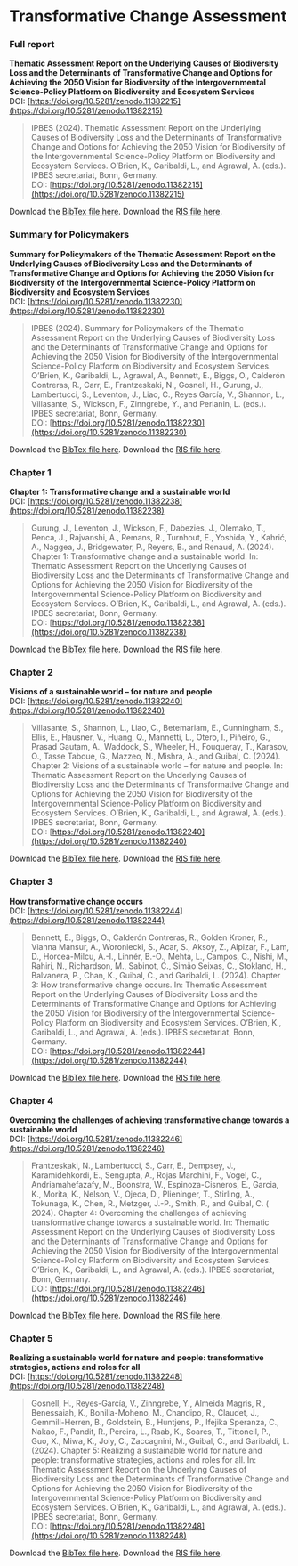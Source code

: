 # Transformative Change Assessment

### Full report

**Thematic Assessment Report on the Underlying Causes of Biodiversity Loss and the Determinants of Transformative Change and Options for Achieving the 2050 Vision for Biodiversity of the Intergovernmental Science-Policy Platform on Biodiversity and Ecosystem Services** \
DOI: [https://doi.org/10.5281/zenodo.11382215](https://doi.org/10.5281/zenodo.11382215)

> IPBES (2024). Thematic Assessment Report on the Underlying Causes of Biodiversity Loss and the Determinants of Transformative Change and Options for Achieving the 2050 Vision for Biodiversity of the Intergovernmental Science-Policy Platform on Biodiversity and Ecosystem Services. O’Brien, K., Garibaldi, L., and Agrawal, A. (eds.). IPBES secretariat, Bonn, Germany. \
> DOI: [https://doi.org/10.5281/zenodo.11382215](https://doi.org/10.5281/zenodo.11382215)

Download the [BibTex file here](https://ipbesdata.github.io/Citations/Transformative_Change/Bib/Transformative_Change_Assessment_Full_Report.bib). Download the [RIS file here](https://ipbesdata.github.io/Citations/Transformative_Change/Ris/Transformative_Change_Assessment_Full_Report.ris).

### **Summary for Policymakers**

**Summary for Policymakers of the Thematic Assessment Report on the Underlying Causes of Biodiversity Loss and the Determinants of Transformative Change and Options for Achieving the 2050 Vision for Biodiversity of the Intergovernmental Science-Policy Platform on Biodiversity and Ecosystem Services** \
DOI: [https://doi.org/10.5281/zenodo.11382230](https://doi.org/10.5281/zenodo.11382230)

> IPBES (2024). Summary for Policymakers of the Thematic Assessment Report on the Underlying Causes of Biodiversity Loss and the Determinants of Transformative Change and Options for Achieving the 2050 Vision for Biodiversity of the Intergovernmental Science-Policy Platform on Biodiversity and Ecosystem Services. O’Brien, K., Garibaldi, L., Agrawal, A., Bennett, E., Biggs, O., Calderón Contreras, R., Carr, E., Frantzeskaki, N., Gosnell, H., Gurung, J., Lambertucci, S., Leventon, J., Liao, C., Reyes García, V., Shannon, L., Villasante, S., Wickson, F., Zinngrebe, Y., and Perianin, L. (eds.). IPBES secretariat, Bonn, Germany. \
> DOI: [https://doi.org/10.5281/zenodo.11382230](https://doi.org/10.5281/zenodo.11382230)

Download the [BibTex file here](https://ipbesdata.github.io/Citations/Transformative_Change/Bib/Transformative_Change_Assessment_SPM.bib). Download the [RIS file here](https://ipbesdata.github.io/Citations/Transformative_Change/Ris/Transformative_Change_Assessment_SPM.ris).

### **Chapter 1**

**Chapter 1: Transformative change and a sustainable world** \
DOI: [https://doi.org/10.5281/zenodo.11382238](https://doi.org/10.5281/zenodo.11382238)

> Gurung, J., Leventon, J., Wickson, F., Dabezies, J., Olemako, T., Penca, J., Rajvanshi, A., Remans, R., Turnhout, E., Yoshida, Y., Kahrić, A., Naggea, J., Bridgewater, P., Reyers, B., and Renaud, A. (2024). Chapter 1: Transformative change and a sustainable world. In: Thematic Assessment Report on the Underlying Causes of Biodiversity Loss and the Determinants of Transformative Change and Options for Achieving the 2050 Vision for Biodiversity of the Intergovernmental Science-Policy Platform on Biodiversity and Ecosystem Services. O’Brien, K., Garibaldi, L., and Agrawal, A. (eds.). IPBES secretariat, Bonn, Germany. \
> DOI: [https://doi.org/10.5281/zenodo.11382238](https://doi.org/10.5281/zenodo.11382238)

Download the [BibTex file here](https://ipbesdata.github.io/Citations/Transformative_Change/Bib/Transformative_Change_Assessment_Chapter1.bib). Download the [RIS file here](https://ipbesdata.github.io/Citations/Transformative_Change/Ris/Transformative_Change_Assesment_Chapter1.ris).

### **Chapter 2**

**Visions of a sustainable world – for nature and people** \
DOI: [https://doi.org/10.5281/zenodo.11382240](https://doi.org/10.5281/zenodo.11382240)

> Villasante, S., Shannon, L., Liao, C., Betemariam, E., Cunningham, S., Ellis, E., Hausner, V., Huang, Q., Mannetti, L., Otero, I., Piñeiro, G., Prasad Gautam, A., Waddock, S., Wheeler, H., Fouqueray, T., Karasov, O., Tasse Taboue, G., Mazzeo, N., Mishra, A., and Guibal, C. (2024). Chapter 2: Visions of a sustainable world – for nature and people. In: Thematic Assessment Report on the Underlying Causes of Biodiversity Loss and the Determinants of Transformative Change and Options for Achieving the 2050 Vision for Biodiversity of the Intergovernmental Science-Policy Platform on Biodiversity and Ecosystem Services. O’Brien, K., Garibaldi, L., and Agrawal, A. (eds.). IPBES secretariat, Bonn, Germany. \
> DOI: [https://doi.org/10.5281/zenodo.11382240](https://doi.org/10.5281/zenodo.11382240)

Download the [BibTex file here](https://ipbesdata.github.io/Citations/Transformative_Change/Bib/Transformative_Change_Assessment_Chapter2.bib). Download the [RIS file here](https://ipbesdata.github.io/Citations/Transformative_Change/Ris/Transformative_Change_Assessment_Chapter2.ris).

### **Chapter 3**

**How transformative change occurs** \
DOI: [https://doi.org/10.5281/zenodo.11382244](https://doi.org/10.5281/zenodo.11382244)

> Bennett, E., Biggs, O., Calderón Contreras, R., Golden Kroner, R., Vianna Mansur, A., Woroniecki, S., Acar, S., Aksoy, Z., Alpizar, F., Lam, D., Horcea-Milcu, A.-I., Linnér, B.-O., Mehta, L., Campos, C., Nishi, M., Rahiri, N., Richardson, M., Sabinot, C., Simão Seixas, C., Stokland, H., Balvanera, P., Chan, K., Guibal, C., and Garibaldi, L. (2024). Chapter 3: How transformative change occurs. In: Thematic Assessment Report on the Underlying Causes of Biodiversity Loss and the Determinants of Transformative Change and Options for Achieving the 2050 Vision for Biodiversity of the Intergovernmental Science-Policy Platform on Biodiversity and Ecosystem Services. O’Brien, K., Garibaldi, L., and Agrawal, A. (eds.). IPBES secretariat, Bonn, Germany. \
> DOI: [https://doi.org/10.5281/zenodo.11382244](https://doi.org/10.5281/zenodo.11382244)

Download the [BibTex file here](https://ipbesdata.github.io/Citations/Transformative_Change/Bib/Transformative_Change_Assessment_Chapter3.bib). Download the [RIS file here](https://ipbesdata.github.io/Citations/Transformative_Change/Ris/Transformative_Change_Assessment_Chapter3.ris).

### **Chapter 4**

**Overcoming the challenges of achieving transformative change towards a sustainable world** \
DOI: [https://doi.org/10.5281/zenodo.11382246](https://doi.org/10.5281/zenodo.11382246)

> Frantzeskaki, N., Lambertucci, S., Carr, E., Dempsey, J., Karamidehkordi, E., Sengupta, A., Rojas Marchini, F., Vogel, C., Andriamahefazafy, M., Boonstra, W., Espinoza-Cisneros, E., Garcia, K., Morita, K., Nelson, V., Ojeda, D., Plieninger, T., Stirling, A., Tokunaga, K., Chen, R., Metzger, J.-P., Smith, P., and Guibal, C. ( 2024). Chapter 4: Overcoming the challenges of achieving transformative change towards a sustainable world. In: Thematic Assessment Report on the Underlying Causes of Biodiversity Loss and the Determinants of Transformative Change and Options for Achieving the 2050 Vision for Biodiversity of the Intergovernmental Science-Policy Platform on Biodiversity and Ecosystem Services. O’Brien, K., Garibaldi, L., and Agrawal, A. (eds.). IPBES secretariat, Bonn, Germany. \
> DOI: [https://doi.org/10.5281/zenodo.11382246](https://doi.org/10.5281/zenodo.11382246)

Download the [BibTex file here](https://ipbesdata.github.io/Citations/Transformative_Change/Bib/Transformative_Change_Assessment_Chapter4.bib). Download the [RIS file here](https://ipbesdata.github.io/Citations/Transformative_Change/Ris/Transformative_Change_Assessment_Chapter4.ris).

### **Chapter 5**

**Realizing a sustainable world for nature and people: transformative strategies, actions and roles for all** \
DOI: [https://doi.org/10.5281/zenodo.11382248](https://doi.org/10.5281/zenodo.11382248)

> Gosnell, H., Reyes-García, V., Zinngrebe, Y., Almeida Magris, R., Benessaiah, K., Bonilla-Moheno, M., Chandipo, R., Claudet, J., Gemmill-Herren, B., Goldstein, B., Huntjens, P., Ifejika Speranza, C., Nakao, F., Pandit, R., Pereira, L., Raab, K., Soares, T., Tittonell, P., Guo, X., Miwa, K., Joly, C., Zaccagnini, M., Guibal, C., and Garibaldi, L. (2024). Chapter 5: Realizing a sustainable world for nature and people: transformative strategies, actions and roles for all. In: Thematic Assessment Report on the Underlying Causes of Biodiversity Loss and the Determinants of Transformative Change and Options for Achieving the 2050 Vision for Biodiversity of the Intergovernmental Science-Policy Platform on Biodiversity and Ecosystem Services. O’Brien, K., Garibaldi, L., and Agrawal, A. (eds.). IPBES secretariat, Bonn, Germany. \
> DOI: [https://doi.org/10.5281/zenodo.11382248](https://doi.org/10.5281/zenodo.11382248)

Download the [BibTex file here](https://ipbesdata.github.io/Citations/Transformative_Change/Bib/Transformative_Change_Assessment_Chapter5.bib). Download the [RIS file here](https://ipbesdata.github.io/Citations/Transformative_Change/Ris/Transformative_Change_Assessment_Chapter5.ris).
